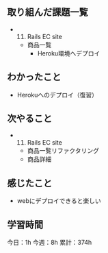 ## 取り組んだ課題一覧

- 11. Rails EC site
  - 商品一覧
    - Heroku環境へデプロイ

## わかったこと

- Herokuへのデプロイ（復習）

## 次やること

- 11. Rails EC site
  - 商品一覧リファクタリング
  - 商品詳細

## 感じたこと

- webにデプロイできると楽しい

## 学習時間

今日：1h
今週：8h
累計：374h
